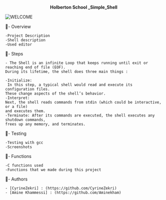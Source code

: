 <p style="text-align: center; font-weight: bold">Holberton School _Simple_Shell</p>

![WELCOME](https://i.pinimg.com/originals/9d/b9/71/9db9712c704dfba57ad2737bcf0de8a3.gif)

:round_pushpin:- Overview 

    -Project Description
    -Shell description
    -Used editor

:round_pushpin:- Steps 

    - The Shell is an infinite Loop that keeps running until exit or reaching end of file (EOF).
    During its lifetime, the shell does three main things : 

    -Initialize:
     In this step, a typical shell would read and execute its configuration files. 
    These change aspects of the shell’s behavior.
    -Interpret: 
    Next, the shell reads commands from stdin (which could be interactive, or a file)
    and executes them.
    -Terminate: After its commands are executed, the shell executes any shutdown commands,
    frees up any memory, and terminates.


:pushpin:- Testing

    -Testing with gcc
    -Screenshots

:dart:- Functions

    -C functions used
    -Functions that we made during this project

:dart:- Authors

    - [CyrineZekri] : (https://github.com/CyrineZekri)
    - [Amine Khammessi] : (https://github.com/Aminekham)